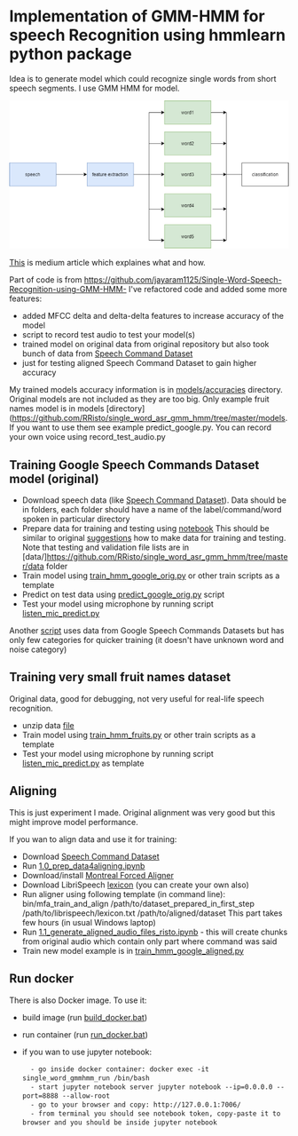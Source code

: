 # Implementation of GMM-HMM for speech Recognition using hmmlearn python package

Idea is to generate model which could recognize single words from short speech segments. 
I use GMM HMM for model.

![alt text](https://github.com/RRisto/single_word_asr_gmm_hmm/blob/master/images/model.png)

[This](https://medium.com/@RistoHinno/single-word-speech-recognition-892c7e01f5fc) is medium article which explaines what and how.

Part of code is from https://github.com/jayaram1125/Single-Word-Speech-Recognition-using-GMM-HMM- 
I've refactored code and added some more features:
 - added MFCC delta and delta-delta features to increase accuracy of the model
 - script to record test audio to test your model(s)
 - trained model on original data from original repository but also took bunch of data from 
 [Speech Command Dataset](https://www.kaggle.com/c/tensorflow-speech-recognition-challenge/data)  
 - just for testing aligned Speech Command Dataset to gain higher accuracy
 
My trained models accuracy information is in [models/accuracies](https://github.com/RRisto/single_word_asr_gmm_hmm/tree/master/models/accuracies)
 directory. Original models are not included as they are too big. Only example fruit names model is in models [directory](https://github.com/RRisto/single_word_asr_gmm_hmm/tree/master/models.
  If you want to use them see example predict_google.py. 
You can record your own voice using record_test_audio.py

## Training Google Speech Commands Dataset model (original)

- Download speech data (like [Speech Command Dataset](https://www.kaggle.com/c/tensorflow-speech-recognition-challenge/data)).
Data should be in folders, each folder should have a name of the label/command/word spoken
in particular directory
- Prepare data for training and testing using [notebook](https://github.com/RRisto/single_word_asr_gmm_hmm/blob/master/2.0_prep_google_experiment.ipynb) 
This should be similar to original [suggestions](https://arxiv.org/abs/1804.03209) how to make data for training and testing. Note that testing and validation file lists are in [data/]https://github.com/RRisto/single_word_asr_gmm_hmm/tree/master/data folder
- Train model using [train_hmm_google_orig.py](https://github.com/RRisto/single_word_asr_gmm_hmm/blob/master/train_hmm_google_orig.py) or other train scripts as a template
- Predict on test data using [predict_google_orig.py](https://github.com/RRisto/single_word_asr_gmm_hmm/blob/master/predict_google_orig.py) script
- Test your model using microphone by running script [listen_mic_predict.py](https://github.com/RRisto/single_word_asr_gmm_hmm/blob/master/listen_mic_predict.py)

Another [script](https://github.com/RRisto/single_word_asr_gmm_hmm/blob/master/train_hmm_google.py)  uses data from
 Google Speech Commands Datasets but has only few categories for quicker training (it doesn't have unknown word and noise category) 

## Training very small fruit names dataset

Original data, good for debugging, not very useful for real-life speech recognition.
- unzip data [file](https://github.com/RRisto/single_word_asr_gmm_hmm/blob/master/data/audio.tar.gz)
- Train model using [train_hmm_fruits.py](https://github.com/RRisto/single_word_asr_gmm_hmm/blob/master/train_hmm_fruits.py) or other train scripts as a template
- Test your model using microphone by running script [listen_mic_predict.py](https://github.com/RRisto/single_word_asr_gmm_hmm/blob/master/listen_mic_predict.py) as template


## Aligning
This is just experiment I made. Original alignment was very good but this might improve model performance.

If you wan to align data and use it for training:
 - Download 
[Speech Command Dataset](https://www.kaggle.com/c/tensorflow-speech-recognition-challenge/data)
 - Run [1.0_prep_data4aligning.ipynb](https://github.com/RRisto/single_word_asr_gmm_hmm/blob/master/1.0_prep_data4aligning.ipynb)
 - Download/install [Montreal Forced Aligner](https://montreal-forced-aligner.readthedocs.io/en/latest/)
 - Download LibriSpeech [lexicon](https://montreal-forced-aligner.readthedocs.io/en/latest/) (you can create your own also)
 - Run aligner using following template (in command line): bin/mfa_train_and_align /path/to/dataset_prepared_in_first_step
  /path/to/librispeech/lexicon.txt /path/to/aligned/dataset This part takes few hours (in usual Windows laptop)
 - Run [1.1_generate_aligned_audio_files_risto.ipynb](https://github.com/RRisto/single_word_asr_gmm_hmm/blob/master/1.1_generate_aligned_audio_files_risto.ipynb) - this will create chunks from original audio which contain only 
 part where command was said
 - Train new model example is in [train_hmm_google_aligned.py](https://github.com/RRisto/single_word_asr_gmm_hmm/blob/master/train_hmm_google_aligned.py)
 
## Run docker
There is also Docker image. To use it:

- build image (run [build_docker.bat](https://github.com/RRisto/single_word_asr_gmm_hmm/blob/master/build_docker.bat))
- run container (run [run_docker.bat](https://github.com/RRisto/single_word_asr_gmm_hmm/blob/master/run_docker.bat))
- if you wan to use jupyter notebook:
       
        - go inside docker container: docker exec -it single_word_gmmhmm_run /bin/bash
        - start jupyter notebook server jupyter notebook --ip=0.0.0.0 --port=8888 --allow-root
        - go to your browser and copy: http://127.0.0.1:7006/
        - from terminal you should see notebook token, copy-paste it to browser and you should be inside jupyter notebook
